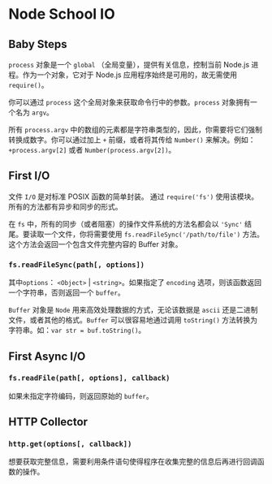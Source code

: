 # Node School IO

## Baby Steps
`process` 对象是一个 `global` （全局变量），提供有关信息，控制当前 Node.js 进程。作为一个对象，它对于 Node.js 应用程序始终是可用的，故无需使用 `require()`。

你可以通过 `process` 这个全局对象来获取命令行中的参数。`process` 对象拥有一个名为 `argv`。

所有 `process.argv` 中的数组的元素都是字符串类型的，因此，你需要将它们强制转换成数字。你可以通过加上 `+` 前缀，或者将其传给 `Number()` 来解决。例如： `+process.argv[2]` 或者 `Number(process.argv[2])`。

## First I/O
文件 `I/O` 是对标准 POSIX 函数的简单封装。 通过 `require('fs')` 使用该模块。 所有的方法都有异步和同步的形式。

 在 `fs` 中，所有的同步（或者阻塞）的操作文件系统的方法名都会以 `'Sync'`
 结尾。要读取一个文件，你将需要使用  `fs.readFileSync('/path/to/file')` 方法。这个方法会返回一个包含文件完整内容的 Buffer 对象。

 ### `fs.readFileSync(path[, options])`
 其中`options`： `<Object>` | `<string>`。如果指定了 `encoding` 选项，则该函数返回一个字符串，否则返回一个 `buffer`。

`Buffer` 对象是 `Node` 用来高效处理数据的方式，无论该数据是 `ascii` 还是二进制文件，或者其他的格式。`Buffer` 可以很容易地通过调用 `toString()` 方法转换为字符串。如：`var str = buf.toString()`。

## First Async I/O
### `fs.readFile(path[, options], callback)`
如果未指定字符编码，则返回原始的 `buffer`。

## HTTP Collector
### `http.get(options[, callback])`
想要获取完整信息，需要利用条件语句使得程序在收集完整的信息后再进行回调函数的操作。
